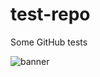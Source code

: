 # test-repo
Some GitHub tests

<picture>
  <source media="(prefers-color-scheme: dark)" srcset="banner-dark.svg">
  <img alt="banner"
    src="banner-light./svg">
</picture>


